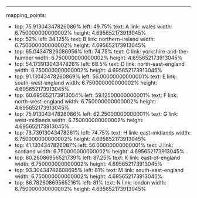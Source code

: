 ---
mapping_points:
 - top: 75.91304347826086%
   left: 49.75%
   text: A
   link: wales
   width: 6.750000000000002%
   height: 4.695652173913045%
 - top: 52%
   left: 34.125%
   text: B
   link: northern-ireland
   width: 6.750000000000002%
   height: 4.695652173913045%
 - top: 65.04347826086956%
   left: 74.75%
   text: C
   link: yorkshire-and-the-humber
   width: 6.750000000000002%
   height: 4.695652173913045%
 - top: 54.17391304347826%
   left: 68.5%
   text: D
   link: north-east-england
   width: 6.750000000000002%
   height: 4.695652173913045%
 - top: 91.13043478260869%
   left: 56.00000000000001%
   text: E
   link: south-west-england
   width: 6.750000000000002%
   height: 4.695652173913045%
 - top: 60.695652173913054%
   left: 59.12500000000001%
   text: F
   link: north-west-england
   width: 6.750000000000002%
   height: 4.695652173913045%
 - top: 75.91304347826086%
   left: 62.25000000000001%
   text: G
   link: west-midlands
   width: 6.750000000000002%
   height: 4.695652173913045%
 - top: 73.73913043478261%
   left: 74.75%
   text: H
   link: east-midlands
   width: 6.750000000000002%
   height: 4.695652173913045%
 - top: 41.1304347826087%
   left: 56.00000000000001%
   text: J
   link: scotland
   width: 6.750000000000002%
   height: 4.695652173913045%
 - top: 80.26086956521739%
   left: 87.25%
   text: K
   link: east-of-england
   width: 6.750000000000002%
   height: 4.695652173913045%
 - top: 93.30434782608695%
   left: 81%
   text: M
   link: south-east-england
   width: 6.750000000000002%
   height: 4.695652173913045%
 - top: 86.78260869565216%
   left: 81%
   text: N
   link: london
   width: 6.750000000000002%
   height: 4.695652173913045%
